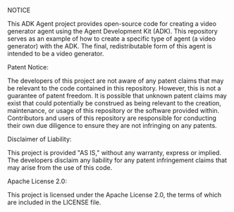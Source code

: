 NOTICE

This ADK Agent project provides open-source code for creating a video generator agent using the Agent Development Kit (ADK). This repository serves as an example of how to create a specific type of agent (a video generator) with the ADK. The final, redistributable form of this agent is intended to be a video generator.

Patent Notice:

The developers of this project are not aware of any patent claims that may be relevant to the code contained in this repository. However, this is not a guarantee of patent freedom. It is possible that unknown patent claims may exist that could potentially be construed as being relevant to the creation, maintenance, or usage of this repository or the software provided within. Contributors and users of this repository are responsible for conducting their own due diligence to ensure they are not infringing on any patents.

Disclaimer of Liability:

This project is provided "AS IS," without any warranty, express or implied. The developers disclaim any liability for any patent infringement claims that may arise from the use of this code.

Apache License 2.0:

This project is licensed under the Apache License 2.0, the terms of which are included in the LICENSE file.
